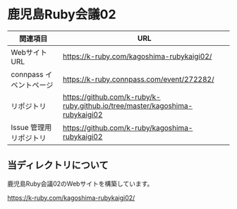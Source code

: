  # 鹿児島Ruby会議02

関連項目 | URL
---|---
WebサイトURL | https://k-ruby.com/kagoshima-rubykaigi02/
connpass イベントページ | https://k-ruby.connpass.com/event/272282/
リポジトリ | https://github.com/k-ruby/k-ruby.github.io/tree/master/kagoshima-rubykaigi02
Issue 管理用リポジトリ | https://github.com/k-ruby/kagoshima-rubykaigi02

## 当ディレクトリについて

鹿児島Ruby会議02のWebサイトを構築しています。

https://k-ruby.com/kagoshima-rubykaigi02/

